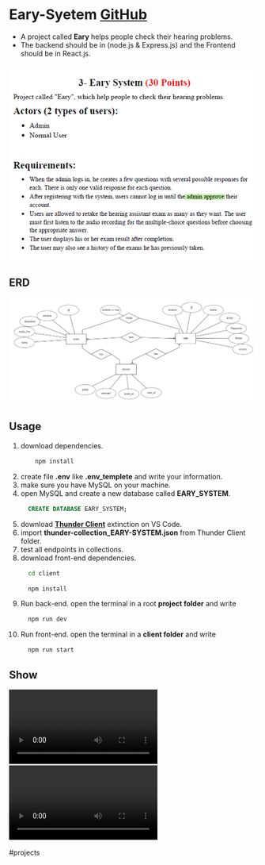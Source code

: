    
# Eary-Syetem [GitHub](https://github.com/Adosh74/Eary-System)
* A project called **Eary** helps people check their hearing problems. 
* The backend should be in (node.js & Express.js) and the Frontend should be in React.js.

![](/public/5b46697c5e130bbae3ebd276cd277ec6525f4e033c20b7f4ae7ea00822d7ab15.png)


## ERD
![](/public/4400e659d3769b4eb2dec3733af03285a7f121ba3143937c9e11780a8253ac4a.png)

## Usage
1. download dependencies.
    ``` bash
        npm install
    ```
  2. create file **.env** like **.env_templete** and write your information.
  3. make sure you have MySQL on your machine.
  4. open MySQL and create a new database called **EARY_SYSTEM**.
      ```SQL
        CREATE DATABASE EARY_SYSTEM; 
      ```
  5. download [**Thunder Client**](https://www.thunderclient.com/) extinction on VS Code.
  6. import **thunder-collection_EARY-SYSTEM.json** from Thunder Client folder.
  7. test all endpoints in collections.
  8.  download front-end dependencies.
      ``` bash
        cd client
      ```
      ``` bash
        npm install
      ```
  9. Run back-end. open the terminal in a root **project folder** and write
       ``` bash
         npm run dev
       ````
10. Run front-end. open the terminal in a **client folder** and write
      ``` bash
        npm run start
      ```
## Show
<video controls src="/public/305487ac22e5d8c2d9d9036bd25293872cb9913b5478d4d3c63ba3bc6b9b0151.mp4"></video>
<video controls src="/public/eary-system-brave-2023-05-12-17-11-00_W2J9Pp1w.mp4"></video>






#projects